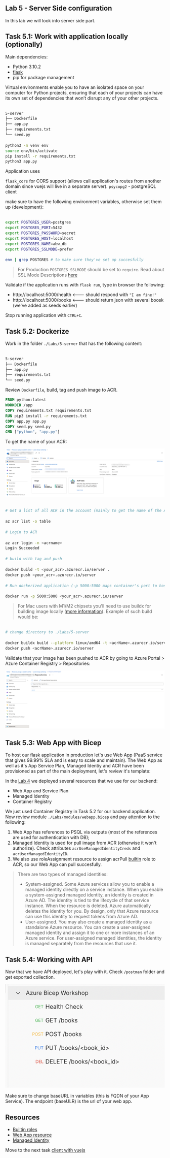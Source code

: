 ## Lab 5 - Server Side configuration

In this lab we will look into server side part.

## Task 5.1: Work with application locally (optionally)

Main dependencies:

* Python 3.10.2
* [flask](https://flask.palletsprojects.com/en/2.1.x/)
* pip for package management

Virtual environments enable you to have an isolated space on your computer for Python projects, ensuring that each of your projects can have its own set of dependencies that won’t disrupt any of your other projects.

```bash

5-server
├── Dockerfile
├── app.py
├── requirements.txt
└── seed.py

python3 -m venv env
source env/bin/activate
pip install -r requirements.txt
python3 app.py

```

Application uses 

`flask_cors` for CORS support (allows call application's routes from another domain since vuejs will live in a separate server).
`psycopg2` - postgreSQL client

make sure to have the following environment variables, otherwise set them up (development):

```bash
 
export POSTGRES_USER=postgres
export POSTGRES_PORT=5432
export POSTGRES_PASSWORD=secret
export POSTGRES_HOST=localhost
export POSTGRES_NAME=abw_db
export POSTGRES_SSLMODE=prefer

env | grep POSTGRES # to make sure they've set up succesfully

 ```

> For Production `POSTGRES_SSLMODE` should be set to `require`. Read about SSL Mode Descriptions [here](https://www.postgresql.org/docs/9.1/libpq-ssl.html)


Validate if the application runs with `flask run`, type in browser the following: 

* http://localhost:5000/health <--- should respond with `"I am fine!"`
* http://localhost:5000/books <--- should return json with several boosk (we've added as seeds earlier)

Stop running application with `CTRL+C`.

## Task 5.2: Dockerize

Work in the folder `./Labs/5-server` that has the following content:

```bash 

5-server
├── Dockerfile
├── app.py
├── requirements.txt
└── seed.py

```

Review `Dockerfile`, build, tag and push image to ACR.

```Dockerfile
FROM python:latest
WORKDIR /app
COPY requirements.txt requirements.txt
RUN pip3 install -r requirements.txt
COPY app.py app.py
COPY seed.py seed.py
CMD ["python", "app.py"]
```

To get the name of your ACR:

![ACR](../.attachments/5-acr-login.png)

```bash

# Get a list of all ACR in the account (mainly to get the name of the ACR)

az acr list -o table

# Login to ACR

az acr login -n <acrname>
Login Succeeded

# build with tag and push

docker build -t <your_acr>.azurecr.io/server .
docker push <your_acr>.azurecr.io/server

# Run dockerized application (-p 5000:5000 maps container's port to host's port so I can access)

docker run -p 5000:5000 <your_acr>.azurecr.io/server

```

> For Mac users with M1/M2 chipsets you'll need to use buildx for building image locally ([more information](https://docs.docker.com/build/building/multi-platform/)). Example of such build would be:

```bash

# change directory to ./Labs/5-server

docker buildx build --platform linux/amd64 -t <acrName>.azurecr.io/server .
docker push <acrName>.azurecr.io/server

```

Validate that your image has been pushed to ACR by going to Azure Portal > Azure Container Registry > Repositories:

![ACR - repository](../.attachments/5-acr-images.png)

## Task 5.3: Web App with Bicep

To host our flask application in production let's use Web App (PaaS service that gives 99.99% SLA and is easy to scale and maintain). The Web App as well as it's App Service Plan, Managed Identiy and ACR have been provisioned as part of the main deployment, let's review it's template:

In the [Lab 4](4-Prepare-database.md) we deployed several resources that we use for our backend:

* Web App and Service Plan
* Managed Identity
* Container Registry

We just used Container Registry in Task 5.2 for our backend application. Now review module `./Labs/modules/webapp.bicep` and pay attention to the following: 

1. Web App has references to PSQL via outputs (most of the references are used for authentication with DB);
2. Managed Identity is used for pull image from ACR (otherwise it won't authorize). Check attributes `acrUseManagedIdentityCreds` and `acrUserManagedIdentityID`.
3. We also use roleAssignment resource to assign acrPull [builtin](https://docs.microsoft.com/en-us/azure/role-based-access-control/built-in-roles) role to ACR, so our Web App can pull succesfully.

> There are two types of managed identities:
>
> * System-assigned. Some Azure services allow you to enable a managed identity directly on a service instance. When you enable a system-assigned managed identity, an identity is created in Azure AD. The identity is tied to the lifecycle of that service instance. When the resource is deleted. Azure automatically deletes the identity for you. By design, only that Azure resource can use this identity to request tokens from Azure AD.
> * User-assigned. You may also create a managed identity as a standalone Azure resource. You can create a user-assigned managed identity and assign it to one or more instances of an Azure service. For user-assigned managed identities, the identity is managed separately from the resources that use it.

## Task 5.4: Working with API

Now that we have API deployed, let's play with it. Check `/postman` folder and get exported collection.

![Postman collection](/.attachments/5-postman.png)

Make sure to change baseURL in variables (this is FQDN of your App Service). The endpoint (baseULR) is the url of your web app.

## Resources

* [Builtin roles](https://docs.microsoft.com/en-us/azure/role-based-access-control/built-in-roles)
* [Web App resource](https://docs.microsoft.com/en-us/azure/templates/microsoft.web/sites?tabs=bicep)
* [Managed Identity](https://docs.microsoft.com/en-us/azure/templates/microsoft.managedidentity/userassignedidentities?tabs=bicep)

Move to the next task [client with vuejs](6-Client-with-vuejs.md)